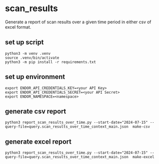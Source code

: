 # scan_results
Generate a report of scan results over a given time period in either csv of excel format.

## set up script
```
python3 -m venv .venv
source .venv/bin/activate
python3 -m pip install -r requirements.txt
```

## set up environment
```
export ENDOR_API_CREDENTIALS_KEY=<your API Key>
export ENDOR_API_CREDENTIALS_SECRET=<your API Secret>
export ENDOR_NAMESPACE=<namespace>
```

## generate csv report
```
python3 report_scan_results_over_time.py --start-date="2024-07-15" --query-file=query.scan_results_over_time_context_main.json  make-csv
```

## generate excel report
```
python3 report_scan_results_over_time.py --start-date="2024-07-15" --query-file=query.scan_results_over_time_context_main.json  make-excel
```
